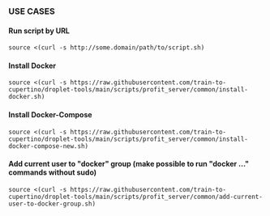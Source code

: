 ### USE CASES ###

#### Run script by URL ####
```
source <(curl -s http://some.domain/path/to/script.sh)
```

#### Install Docker ####
```
source <(curl -s https://raw.githubusercontent.com/train-to-cupertino/droplet-tools/main/scripts/profit_server/common/install-docker.sh)
```
#### Install Docker-Compose ####
```
source <(curl -s https://raw.githubusercontent.com/train-to-cupertino/droplet-tools/main/scripts/profit_server/common/install-docker-compose-new.sh)
```
#### Add current user to "docker" group (make possible to run "docker ..." commands without sudo) ####
```
source <(curl -s https://raw.githubusercontent.com/train-to-cupertino/droplet-tools/main/scripts/profit_server/common/add-current-user-to-docker-group.sh)
```
